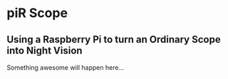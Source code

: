# piR Scope
## Using a Raspberry Pi to turn an Ordinary Scope into Night Vision

Something awesome will happen here...
